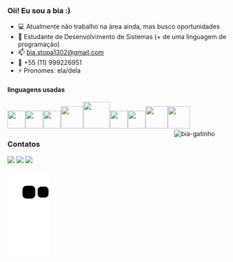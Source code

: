 ### Oii! Eu sou a bia :)



- 💻 Atualmente não trabalho na área ainda, mas busco oportunidades
- 🌱 Estudante de Desenvolvimento de Sistemas (+ de uma linguagem de programação)
- 📫 bia.stopa1302@gmail.com
- 💬 +55 (11) 999226951
- ⚡ Pronomes: ela/dela

<!-- <div>
  <a href="https://github.com/biiaaaa">
   <img height="180em" src="https://github-readme-stats.vercel.app/api?username=biiaaaa&show_icons=true&theme=dracula&include_all_commits=true&count_private=true"/>
  <img height="180em" src="https://github-readme-stats.vercel.app/api/top-langs/?username=biiaaaa&layout=compact&langs_count=16&theme=dracula"/>
</div>
  https://github-readme-stats.vercel.app/api?username=[your username] tentar esse
-->
 #### linguagens usadas
  
  <img width="40" height="40" src="https://cdn.jsdelivr.net/gh/devicons/devicon/icons/csharp/csharp-original.svg" /><img width="40" height="40" src="https://cdn.jsdelivr.net/gh/devicons/devicon/icons/css3/css3-original.svg" /><img width="40" height="40" src="https://cdn.jsdelivr.net/gh/devicons/devicon/icons/canva/canva-original.svg" /><img width="50" height="50" src="https://cdn.jsdelivr.net/gh/devicons/devicon/icons/python/python-original.svg" /><img width="60" height="60" src="https://cdn.jsdelivr.net/gh/devicons/devicon/icons/mysql/mysql-original-wordmark.svg" /><img  width="40" height="40" src="https://cdn.jsdelivr.net/gh/devicons/devicon/icons/javascript/javascript-original.svg" /><img  width="40" height="40" src="https://cdn.jsdelivr.net/gh/devicons/devicon/icons/html5/html5-original.svg" /><img width="50" height="50" src="https://cdn.jsdelivr.net/gh/devicons/devicon/icons/php/php-original.svg" /><img width="50" height="50" src="https://cdn.jsdelivr.net/gh/devicons/devicon/icons/react/react-original.svg" />
  <img align="right" width="130" height="130" alt="bia-gatinho" src="https://i.pinimg.com/originals/c6/f1/3b/c6f13b01a53d7152d7f235838efe5a09.gif"/>
<br> 
  
  
### Contatos
  
  <a href="https://instagram.com/abstopa" target="_blank"><img src="https://img.shields.io/badge/-Instagram-%23E4405F?style=for-the-badge&logo=instagram&logoColor=white" target="_blank"></a>
  <a href = "mailto:contato@bia.stopa1302@gmail.com"><img src="https://img.shields.io/badge/Gmail-D14836?style=for-the-badge&logo=gmail&logoColor=white" target="_blank"></a>
 <a href="https://www.linkedin.com/in/bia-stopa-148515237/)" target="_blank"><img src="https://img.shields.io/badge/-LinkedIn-%230077B5?style=for-the-badge&logo=linkedin&logoColor=white" target="_blank"></a> 
  
  ![Snake animation](https://github.com/biiaaaa/biiaaaa/blob/output/github-contribution-grid-snake.svg)


  
 

  
          
          
          
          
          
          
  
          
  
